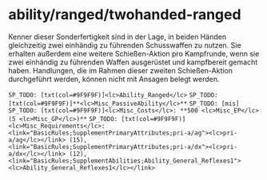 # ability/ranged/twohanded-ranged

Kenner dieser Sonderfertigkeit sind in der Lage, in beiden Händen gleichzeitig zwei einhändig zu führenden Schusswaffen zu nutzen. Sie erhalten außerdem eine weitere Schießen-Aktion pro Kampfrunde, wenn sie zwei einhändig zu führenden Waffen ausgerüstet und kampfbereit gemacht haben. Handlungen, die im Rahmen dieser zweiten Schießen-Aktion durchgeführt werden, können nicht mit Ansagen belegt werden.

`SP_TODO: [txt(col=#9F9F9F)]<lc>Ability_Ranged</lc>`
`SP_TODO: [txt(col=#9F9F9F)]**<lc>Misc_PassiveAbility</lc>**`
`SP_TODO: [mis]`
`SP_TODO: [txt(col=#9F9F9F)]<lc>Misc_Costs</lc>: **500 <lc>Misc_EP</lc> (5 <lc>Misc_GP</lc>)**`
`SP_TODO: [txt(col=#9F9F9F)]<lc>Misc_Requirements</lc>: <link="BasicRules;SupplementPrimaryAttributes;pri-a/ag"><lc>pri-a/ag</lc></link> (15), <link="BasicRules;SupplementPrimaryAttributes;pri-a/dx"><lc>pri-a/dx</lc></link> (12), <link="BasicRules;SupplementAbilities;Ability_General_Reflexes1"><lc>Ability_General_Reflexes1</lc></link>`
